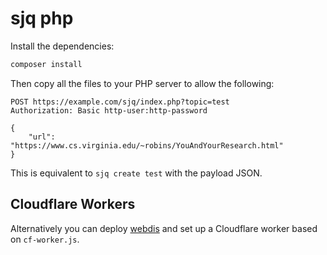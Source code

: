 # sjq php

Install the dependencies:

```sh
composer install
```

Then copy all the files to your PHP server to allow the following:

```http
POST https://example.com/sjq/index.php?topic=test
Authorization: Basic http-user:http-password

{
    "url": "https://www.cs.virginia.edu/~robins/YouAndYourResearch.html"
}
```

This is equivalent to `sjq create test` with the payload JSON.

## Cloudflare Workers

Alternatively you can deploy [webdis](https://github.com/nicolasff/webdis) and set up a Cloudflare worker based on `cf-worker.js`.
